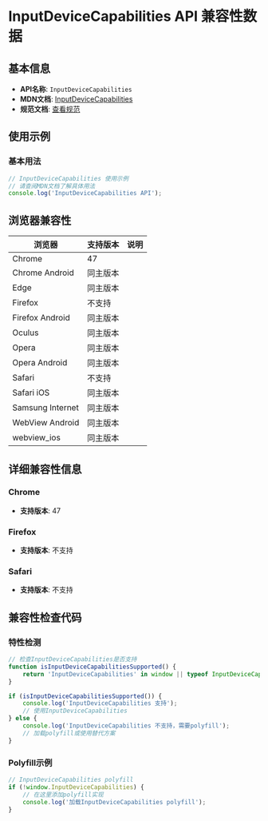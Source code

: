 # InputDeviceCapabilities API 兼容性数据

## 基本信息

- **API名称**: `InputDeviceCapabilities`
- **MDN文档**: [InputDeviceCapabilities](https://developer.mozilla.org/docs/Web/API/InputDeviceCapabilities)
- **规范文档**: [查看规范](https://wicg.github.io/input-device-capabilities/#dom-inputdevicecapabilities)

## 使用示例

### 基本用法

```javascript
// InputDeviceCapabilities 使用示例
// 请查阅MDN文档了解具体用法
console.log('InputDeviceCapabilities API');
```

## 浏览器兼容性

| 浏览器 | 支持版本 | 说明 |
|--------|----------|------|
| Chrome | 47 |  |
| Chrome Android | 同主版本 |  |
| Edge | 同主版本 |  |
| Firefox | 不支持 |  |
| Firefox Android | 同主版本 |  |
| Oculus | 同主版本 |  |
| Opera | 同主版本 |  |
| Opera Android | 同主版本 |  |
| Safari | 不支持 |  |
| Safari iOS | 同主版本 |  |
| Samsung Internet | 同主版本 |  |
| WebView Android | 同主版本 |  |
| webview_ios | 同主版本 |  |

## 详细兼容性信息

### Chrome

- **支持版本**: 47

### Firefox

- **支持版本**: 不支持

### Safari

- **支持版本**: 不支持

## 兼容性检查代码

### 特性检测

```javascript
// 检查InputDeviceCapabilities是否支持
function isInputDeviceCapabilitiesSupported() {
    return 'InputDeviceCapabilities' in window || typeof InputDeviceCapabilities !== 'undefined';
}

if (isInputDeviceCapabilitiesSupported()) {
    console.log('InputDeviceCapabilities 支持');
    // 使用InputDeviceCapabilities
} else {
    console.log('InputDeviceCapabilities 不支持，需要polyfill');
    // 加载polyfill或使用替代方案
}
```

### Polyfill示例

```javascript
// InputDeviceCapabilities polyfill
if (!window.InputDeviceCapabilities) {
    // 在这里添加polyfill实现
    console.log('加载InputDeviceCapabilities polyfill');
}
```

